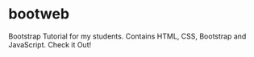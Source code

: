 # bootweb
Bootstrap Tutorial for my students. Contains HTML, CSS, Bootstrap and JavaScript. Check it Out!
